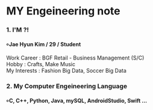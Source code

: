 # MY Engeineering note
#### 
### 1. I'M ?!
#### ৹ Jae Hyun Kim / 29 / Student

   Work Career : BGF Retail - Business Management (S/C)   
   Hobby : Crafts, Make Music   
   My Interests : Fashion Big Data, Soccer Big Data   
####  
### 2. My Computer Engeineering Language 
#### ৹ C, C++, Python, Java, mySQL, AndroidStudio, Swift ...

####
